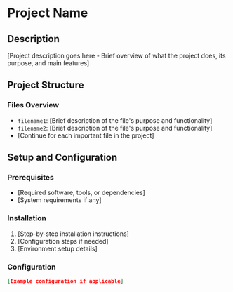 # Project Name

## Description
[Project description goes here - Brief overview of what the project does, its purpose, and main features]

## Project Structure
### Files Overview
- `filename1`: [Brief description of the file's purpose and functionality]
- `filename2`: [Brief description of the file's purpose and functionality]
- [Continue for each important file in the project]

## Setup and Configuration

### Prerequisites
- [Required software, tools, or dependencies]
- [System requirements if any]

### Installation
1. [Step-by-step installation instructions]
2. [Configuration steps if needed]
3. [Environment setup details]

### Configuration
```json
[Example configuration if applicable]
